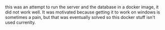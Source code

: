 this was an attempt to run the server and the database in a docker image, it did not work well. It was motivated because getting it to work on windows is sometimes a pain, but that was eventually solved so this docker stuff isn't used currenlty.